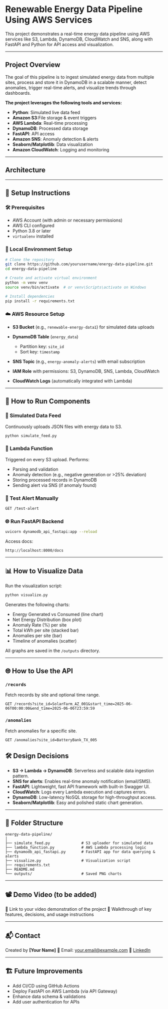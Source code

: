

# Renewable Energy Data Pipeline Using AWS Services

This project demonstrates a real-time energy data pipeline using AWS services like S3, Lambda, DynamoDB, CloudWatch and SNS, along with FastAPI and Python for API access and visualization.

---

## Project Overview

The goal of this pipeline is to ingest simulated energy data from multiple sites, process and store it in DynamoDB in a scalable manner, detect anomalies, trigger real-time alerts, and visualize trends through dashboards.

**The project leverages the following tools and services:**

- **Python**: Simulated live data feed 
- **Amazon S3**:File storage & event triggers
- **AWS Lambda**: Real-time processing
- **DynamoDB**: Processed data storage
- **FastAPI**: API access
- **Amazon SNS**: Anomaly detection & alerts
- **Seaborn/Matplotlib**: Data visualization 
- **Amazon CloudWatch**: Logging and monitoring

---

## Architecture

---

## 🔧 Setup Instructions

### 🛠️ Prerequisites

* AWS Account (with admin or necessary permissions)
* AWS CLI configured
* Python 3.8 or later
* `virtualenv` installed

### 📁 Local Environment Setup

```bash
# Clone the repository
git clone https://github.com/yourusername/energy-data-pipeline.git
cd energy-data-pipeline

# Create and activate virtual environment
python -m venv venv
source venv/bin/activate  # or venv\Scripts\activate on Windows

# Install dependencies
pip install -r requirements.txt
```

### ☁️ AWS Resource Setup

* **S3 Bucket** (e.g., `renewable-energy-data1`) for simulated data uploads
* **DynamoDB Table** (`energy_data`)

  * Partition key: `site_id`
  * Sort key: `timestamp`
* **SNS Topic** (e.g., `energy-anomaly-alerts`) with email subscription
* **IAM Role** with permissions: S3, DynamoDB, SNS, Lambda, CloudWatch
* **CloudWatch Logs** (automatically integrated with Lambda)

---

## 🚀 How to Run Components

### 🔁 Simulated Data Feed

Continuously uploads JSON files with energy data to S3.

```bash
python simulate_feed.py
```

### 🧠 Lambda Function

Triggered on every S3 upload. Performs:

* Parsing and validation
* Anomaly detection (e.g., negative generation or >25% deviation)
* Storing processed records in DynamoDB
* Sending alert via SNS (if anomaly found)

### 🧪 Test Alert Manually

```bash
GET /test-alert
```

### 🌐 Run FastAPI Backend

```bash
uvicorn dynamodb_api_fastapi:app --reload
```

Access docs:

```
http://localhost:8000/docs
```

---

## 📊 How to Visualize Data

Run the visualization script:

```bash
python visualize.py
```

Generates the following charts:

* Energy Generated vs Consumed (line chart)
* Net Energy Distribution (box plot)
* Anomaly Rate (%) per site
* Total kWh per site (stacked bar)
* Anomalies per site (bar)
* Timeline of anomalies (scatter)

All graphs are saved in the `/outputs` directory.

---

## 🌐 How to Use the API

### `/records`

Fetch records by site and optional time range.

```
GET /records?site_id=SolarFarm_AZ_001&start_time=2025-06-06T00:00:00&end_time=2025-06-06T23:59:59
```

### `/anomalies`

Fetch anomalies for a specific site.

```
GET /anomalies?site_id=BatteryBank_TX_005
```

## 🛠️ Design Decisions

* **S3 → Lambda → DynamoDB**: Serverless and scalable data ingestion pattern.
* **SNS for alerts**: Enables real-time anomaly notification (email/SMS).
* **FastAPI**: Lightweight, fast API framework with built-in Swagger UI.
* **CloudWatch**: Logs every Lambda execution and captures errors.
* **DynamoDB**: Low-latency NoSQL storage for high-throughput access.
* **Seaborn/Matplotlib**: Easy and polished static chart generation.

---

## 📂 Folder Structure

```
energy-data-pipeline/
│
├── simulate_feed.py              # S3 uploader for simulated data
├── lambda_function.py            # AWS Lambda processing logic
├── dynamodb_api_fastapi.py       # FastAPI app for data querying & alerts
├── visualize.py                  # Visualization script
├── requirements.txt
├── README.md
└── outputs/                      # Saved PNG charts
```

---



## 📽️ Demo Video (to be added)

📎 Link to your video demonstration of the project
🧾 Walkthrough of key features, decisions, and usage instructions

---

## 📬 Contact

Created by **\[Your Name]**
📧 Email: [your.email@example.com](mailto:your.email@example.com)
🔗 [LinkedIn](https://linkedin.com/in/your-profile)

---

## 🏗️ Future Improvements

* Add CI/CD using GitHub Actions
* Deploy FastAPI on AWS Lambda (via API Gateway)
* Enhance data schema & validations
* Add user authentication for APIs
